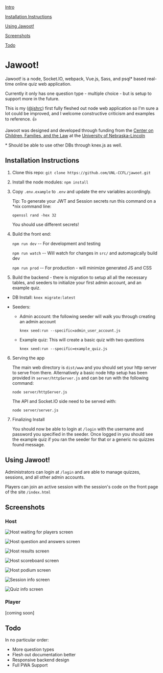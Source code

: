 [Intro](#jawoot)

[Installation Instructions](#installation-instructions)

[Using Jawoot!](#using-jawoot)

[Screenshots](#screenshots)

[Todo](#todo)

# Jawoot!

Jawoot! is a node, Socket.IO, webpack, Vue.js, Sass, and psql* based real-time online quiz web application.

Currently it only has one question type - multiple choice - but is setup to support more in the future.

This is my ([@jshrc](https://github.com/jshrc)) first fully fleshed out node web application so I'm sure a lot could be improved, and I welcome constructive criticism and examples to reference. 👍

Jawoot was designed and developed through funding from the [Center on Children, Families, and the Law](https://ccfl.unl.edu) at the [University of Nebraska–Lincoln](https://unl.edu)

  \* Should be able to use other DBs through knex.js as well.

## Installation Instructions

1. Clone this repo:
    `git clone https://github.com/UNL-CCFL/jawoot.git`

2. Install the node modules:
    `npm install`

3. Copy `.env.example` to `.env` and update the env variables accordingly.

    Tip: To generate your JWT and Session secrets run this command on a \*nix command line:

    `openssl rand -hex 32 `

    You should use different secrets!

4. Build the front end:

    `npm run dev`  -- For development and testing

    `npm run watch` -- Will watch for changes in `src/` and automagically build dev

    `npm run prod` -- For production - will minimize generated JS and CSS


5. Build the backend - there is migration to setup all all the necessary tables, and seeders to initialize your first admin account, and an example quiz.  

  * DB Install: `knex migrate:latest`

  * Seeders:
    * Admin account: the following seeder will walk you through creating an admin account

      `knex seed:run --specific=admin_user_account.js`  
    * Example quiz: This will create a basic quiz with two questions

      `knex seed:run --specific=example_quiz.js`  

6. Serving the app

    The main web directory is `dist/www` and you should set your http server to serve from there. Alternatively a basic node http setup has been provided in `server/httpServer.js` and can be run with the following command:

    `node server/httpServer.js`

    The API and Socket.IO side need to be served with:

    `node server/server.js`

7. Finalizing Install

    You should now be able to login at `/login` with the username and password you specified in the seeder. Once logged in you should see the example quiz if you ran the seeder for that or a generic no quizzes found message.


## Using Jawoot!

Administrators can login at `/login` and are able to manage quizzes, sessions, and all other admin accounts.

Players can join an active session with the session's code on the front page of the site `/index.html`

## Screenshots

### Host

![Host waiting for players screen](https://i.imgur.com/QYRZSmW.jpg "Host waiting for players screen")

![Host question and answers screen](https://i.imgur.com/lj1tfPO.jpg "Host question and answers screen")

![Host results screen](https://i.imgur.com/ypFPoRA.jpg "Host results screen")

![Host scoreboard screen](https://i.imgur.com/w4xDt6g.jpg "Host scoreboard screen")

![Host podium screen](https://i.imgur.com/mjlu4y0.jpg "Host podium screen")

![Session info screen](https://i.imgur.com/HF63Lrx.jpg "Session info screen")

![Quiz info screen](https://i.imgur.com/qSD7vbd.jpg "Quiz info screen")

### Player

[coming soon]

## Todo

In no particular order:

 * More question types
 * Flesh out documentation better
 * Responsive backend design
 * Full PWA Support
